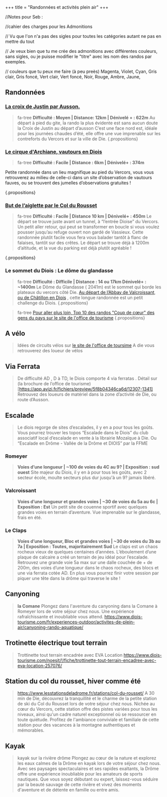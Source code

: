 +++
title = "Randonnées et activités plein air"
+++

//Notes pour Seb :

//cahier des charges pour les Admonitions

// Vu que l'on n'a pas des sigles pour toutes les catégories autant ne pas en mettre du tout

// Je veux bien que tu me crée des admonitions avec différentes couleurs, sans sigles, ou je puisse modifier le "titre" avec les nom des randos par exemples.

// couleurs que tu peux me faire (à peu preès) Magenta, Violet, Cyan, Gris clair, Gris foncé, Vert clair, Vert foncé, Noir, Rouge, Ambre, Jaune,

## Randonnées
### [La croix de Justin par Ausson.](https://www.visorando.com/randonnee-boucle-sur-la-montagne-de-justin-depuis-/)
>fa-tree **Difficulté : Moyen  | Distance: 12km | Dénivelé + : 622m**
Au départ à pied du gite, la rando la plus évidente est sans aucun doute la Croix de Justin au départ d’ausson 
C’est une face nord est, idéale pour les journées chaudes d’été, elle offre une vue imprenable sur les contreforts du Vercors et sur la ville de Die.
{.propositions}



### [Le cirque d'Archiane, vautours en Diois](https://www.visorando.com/randonnee-les-carnets-d-archiane/)

> fa-tree **Difficulté : Facile | Distance : 6km | Dénivelé+ : 374m**

Petite randonnée dans un lieu magnifique au pied du Vercors, vous vous retrouverez au milieu de celle-ci dans un site d’observation de vautours fauves, ou se trouvent des jumelles d’observations gratuites ! 

{.propositions}

### [But de l’aiglette par le Col du Rousset](https://rando.parc-du-vercors.fr/fr/trek/29428-Col-de-Rousset---But-de-l-Aiglette)
> fa-tree **Difficulté : Facile | Distance 10 km | Dénivelé+ : 450m** Le départ se trouve juste avant un tunnel, à “l’entrée Dioise” du Vercors. Un petit aller retour, qui peut se transformer en boucle si vous voulez pousser jusqu’au refuge ouvert non gardé de Vassieux. Cette randonnée plutôt facile vous fera vous balader tantôt à flanc de falaises, tantôt sur des crêtes. Le départ se trouve déjà à 1200m d’altitude, et la vue du parking est déjà plutôt agréable ! 

{.propositions}

### Le sommet du Diois : Le dôme du glandasse
> fa-tree **Difficulté : Difficile | Distance : 14 ou 17km Dénivelé+ : ~1400m**
Le Dôme du Glandasse ( 2041m) est le sommet qui borde les plateaux du vercors côté Die. [Au départ de l’Abbay de Valcroissant](https://www.altituderando.com/Dome-du-Glandasse-ou-Pie-Ferre-2041m-par-l-Abbaye-de-Valcroissant), [ou de Châtillon en Diois](https://www.altituderando.com/Dome-du-Glandasse-ou-Pie-Ferre-2041m-par-Chatillon-en-Diois) , cette longue randonnée est un petit challenge du Diois.
{.propositions}

>fa-tree [Pour aller plus loin, Top 10 des randos "Coup de cœur" des gens du pays sur le site de l'office de tourisme](https://www.diois-tourisme.com/fr/pays-diois/les-top10-du-pays-diois/top-10-des-randos-coupdecoeur-desgensdupays/)
{.propositions}

## A vélo
>Idées de circuits vélos sur [le site de l'office de toursime](https://www.diois-tourisme.com/fr/experiences-outdoor/randonner-en-pays-diois/a-velo-vtt/idees-de-circuits-topos-vtt/)
A die vous retrouverez des loueur de vélos 


## Via Ferrata
>De difficulté AD , D à TD,  le Diois comporte 4 via ferratas . Détail sur (la brochure de l’office de tourisme)[https://app.avizi.fr/fichiers/preview/5f8b04346ca6d/12307-1341]
Retrouvez des loueurs de matériel dans la zone d’activité de Die, ou route d’Ausson.

## Escalade
>Le diois regorge de sites d’escalades, il y en a pour tous les goûts. Vous pourrez trouver les topos “Escalade dans le Diois” du club associatif local d’escalade en vente à la librairie Mozaïque à Die. Ou “Escalade en Drôme - Vallée de la Drôme et DIOIS” par la FFME

### Romeyer 
>**Voies d’une longueur | ~100 de voies du 4C au 9? | Exposition : sud ouest**
Site majeur du Diois, il y en à pour tous les goûts, avec 2 secteur école, moulte secteurs plus dur jusqu'à un 9? jamais libéré.

### Valcroissant 
>**Voies d’une longueur et grandes voies | ~30 de voies du 5a au 6c | Exposition : Est**
Un petit site de couenne sportif avec quelques grandes voies en terrain d’aventure. Vue imprenable sur le glandasse, frais en été.

### Le Claps  
>**Voies d’une longueur, Bloc et grandes voies | ~30 de voies du 3b au 7a | Exposition : Toutes, majoritairement Sud**
Le claps est un chaos rocheux vieux de quelques centaines d’années. L’éboulement d’une plaque de calcaire a créé un terrain de jeu idéal pour l’escalade. Retrouvez une grande voie 5a max sur une dalle couchée de + de 200m, des voies d’une longueur dans le chaos rocheux, des blocs et une via ferrata cotée AD. En plus vous pourrez finir votre session par piquer une tête dans la drôme qui traverse le site !


## Canyoning
>**la Comane**
Plongez dans l'aventure du canyoning dans la Comane à Romeyer lors de votre séjour chez nous. Une expérience rafraîchissante et inoubliable vous attend. https://www.diois-tourisme.com/fr/experiences-outdoor/activites-de-plein-air/canyoning-rando-aquatique/



## Trotinette électrique tout terrain
>Trottinette tout terrain encadrée avec EVA Location
https://www.diois-tourisme.com/noesit/!/fiche/trottinette-tout-terrain-encadree-avec-eva-location-257076/


## Station du col du rousset, hiver comme été
>https://www.lesstationsdeladrome.fr/stations/col-du-rousset/
A 30 min de Die, découvrez la tranquillité et le charme de la petite station de ski du Col du Rousset lors de votre séjour chez nous. Nichée au cœur du Vercors, cette station offre des pistes variées pour tous les niveaux, ainsi qu'un cadre naturel exceptionnel où se ressourcer en toute quiétude. Profitez de l'ambiance conviviale et familiale de cette station pour des vacances à la montagne authentiques et mémorables.


## Kayak
>kayak sur la rivière drôme
Plongez au cœur de la nature et explorez les eaux calmes de la Drôme en kayak lors de votre séjour chez nous. Avec ses paysages spectaculaires et ses rapides exaltants, la Drôme offre une expérience inoubliable pour les amateurs de sports nautiques. Que vous soyez débutant ou expert, laissez-vous séduire par la beauté sauvage de cette rivière et vivez des moments d'aventure et de détente en famille ou entre amis.
